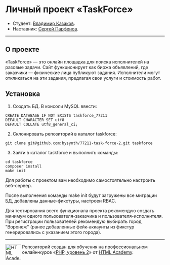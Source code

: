 # Личный проект «TaskForce»

* Студент: [Владимир Казаков](https://up.htmlacademy.ru/yii/2/user/77211).
* Наставник: [Сергей Парфенов](https://up.htmlacademy.ru/yii/2/user/926645).

---

## О проекте
«TaskForce» — это онлайн площадка для поиска исполнителей на разовые задачи. Сайт функционирует как биржа объявлений,
где заказчики — физические лица публикуют задания. Исполнители могут откликаться на эти задания, предлагая свои услуги и
стоимость работ.

## Установка

1. Создать БД. В консоли MySQL ввести:

```mysql
CREATE DATABASE IF NOT EXISTS taskforce_77211
DEFAULT CHARACTER SET utf8
DEFAULT COLLATE utf8_general_ci;
```

2. Склонировать репозиторий в каталог taskforce:

```shell
git clone git@github.com:bysynth/77211-task-force-2.git taskforce
```
3. Зайти в каталог taskforce и выполнить команды:

```shell
cd taskforce
composer install
make init
```
Для работы с проектом вам необходимо самостоятельно настроить веб-сервер.

После выполнения команды make init будут загружены все миграции БД, добавлены данные-фикстуры, настроен RBAC.

Для тестирования всего функционала проекта рекомендую создать минимум одного пользователя-заказчика и пользователя-исполнителя.
При регистрации пользователей рекомендую выбирать город "Воронеж" (ранее добавленные фейк-аккаунты из фикстур
генерировались с указанием этого города).

---

<a href="https://htmlacademy.ru/intensive/php2"><img align="left" width="50" height="50" alt="HTML Academy" src="https://up.htmlacademy.ru/static/img/intensive/yii/logo-for-github-2.png"></a>

Репозиторий создан для обучения на профессиональном онлайн‑курсе «[PHP, уровень 2](https://htmlacademy.ru/intensive/php2)» от [HTML Academy](https://htmlacademy.ru).
